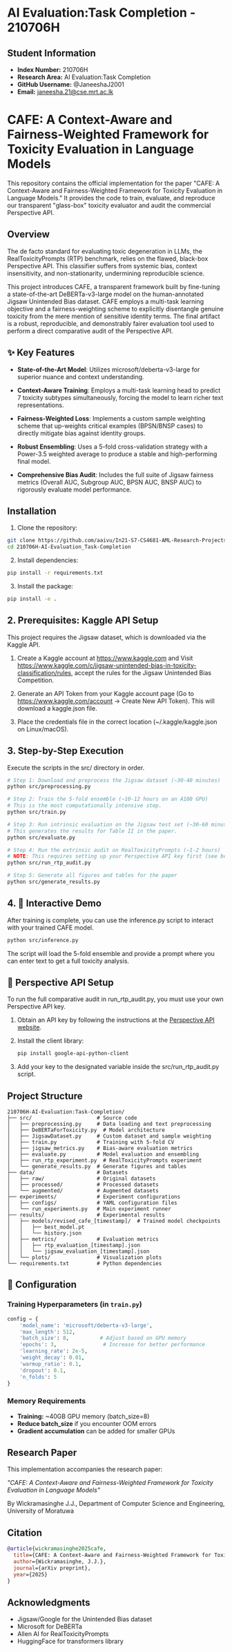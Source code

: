 # AI Evaluation:Task Completion - 210706H

## Student Information

- **Index Number:** 210706H
- **Research Area:** AI Evaluation:Task Completion
- **GitHub Username:** @JaneeshaJ2001
- **Email:** janeesha.21@cse.mrt.ac.lk

# CAFE: A Context-Aware and Fairness-Weighted Framework for Toxicity Evaluation in Language Models

This repository contains the official implementation for the paper "CAFE: A Context-Aware and Fairness-Weighted Framework for Toxicity Evaluation in Language Models." It provides the code to train, evaluate, and reproduce our transparent "glass-box" toxicity evaluator and audit the commercial Perspective API.

## Overview

The de facto standard for evaluating toxic degeneration in LLMs, the RealToxicityPrompts (RTP) benchmark, relies on the flawed, black-box Perspective API. This classifier suffers from systemic bias, context insensitivity, and non-stationarity, undermining reproducible science.

This project introduces CAFE, a transparent framework built by fine-tuning a state-of-the-art DeBERTa-v3-large model on the human-annotated Jigsaw Unintended Bias dataset. CAFE employs a multi-task learning objective and a fairness-weighting scheme to explicitly disentangle genuine toxicity from the mere mention of sensitive identity terms. The final artifact is a robust, reproducible, and demonstrably fairer evaluation tool used to perform a direct comparative audit of the Perspective API.


## ✨ Key Features

- **State-of-the-Art Model**: Utilizes microsoft/deberta-v3-large for superior nuance and context understanding.

- **Context-Aware Training**: Employs a multi-task learning head to predict 7 toxicity subtypes simultaneously, forcing the model to learn richer text representations.

- **Fairness-Weighted Loss**: Implements a custom sample weighting scheme that up-weights critical examples (BPSN/BNSP cases) to directly mitigate bias against identity groups.

- **Robust Ensembling**: Uses a 5-fold cross-validation strategy with a Power-3.5 weighted average to produce a stable and high-performing final model.

- **Comprehensive Bias Audit**: Includes the full suite of Jigsaw fairness metrics (Overall AUC, Subgroup AUC, BPSN AUC, BNSP AUC) to rigorously evaluate model performance.


## Installation

1. Clone the repository:
```bash
git clone https://github.com/aaivu/In21-S7-CS4681-AML-Research-Projects.git
cd 210706H-AI-Evaluation_Task-Completion
```

2. Install dependencies:
```bash
pip install -r requirements.txt
```

3. Install the package:
```bash
pip install -e .
```

## 2. Prerequisites: Kaggle API Setup

This project requires the Jigsaw dataset, which is downloaded via the Kaggle API.

1. Create a Kaggle account at https://www.kaggle.com and Visit https://www.kaggle.com/c/jigsaw-unintended-bias-in-toxicity-classification/rules, accept the rules for the Jigsaw Unintended Bias Competition.

2. Generate an API Token from your Kaggle account page (Go to https://www.kaggle.com/account -> Create New API Token). This will download a kaggle.json file.

3. Place the credentials file in the correct location (~/.kaggle/kaggle.json on Linux/macOS).


## 3. Step-by-Step Execution

Execute the scripts in the src/ directory in order.

```bash
# Step 1: Download and preprocess the Jigsaw dataset (~30-40 minutes)
python src/preprocessing.py

# Step 2: Train the 5-fold ensemble (~10-12 hours on an A100 GPU)
# This is the most computationally intensive step.
python src/train.py

# Step 3: Run intrinsic evaluation on the Jigsaw test set (~30-60 minutes)
# This generates the results for Table II in the paper.
python src/evaluate.py

# Step 4: Run the extrinsic audit on RealToxicityPrompts (~1-2 hours)
# NOTE: This requires setting up your Perspective API key first (see below).
python src/run_rtp_audit.py

# Step 5: Generate all figures and tables for the paper
python src/generate_results.py
```

## 4. 💬 Interactive Demo

After training is complete, you can use the inference.py script to interact with your trained CAFE model.

```bash
python src/inference.py
```

The script will load the 5-fold ensemble and provide a prompt where you can enter text to get a full toxicity analysis.


## 🔧 Perspective API Setup
To run the full comparative audit in run_rtp_audit.py, you must use your own Perspective API key.

1. Obtain an API key by following the instructions at the [Perspective API website](https://perspectiveapi.com/).

2. Install the client library: 
   ```bash
   pip install google-api-python-client
   ```

3. Add your key to the designated variable inside the src/run_rtp_audit.py script.


## Project Structure
```
210706H-AI-Evaluation:Task-Completion/
├── src/                     # Source code
│   ├── preprocessing.py     # Data loading and text preprocessing
│   ├── DeBERTaForToxicity.py  # Model architecture
│   ├── JigsawDataset.py     # Custom dataset and sample weighting
│   ├── train.py             # Training with 5-fold CV
│   ├── jigsaw_metrics.py    # Bias-aware evaluation metrics
│   ├── evaluate.py          # Model evaluation and ensembling
│   ├── run_rtp_experiment.py  # RealToxicityPrompts experiment
│   └── generate_results.py  # Generate figures and tables
├── data/                    # Datasets
│   ├── raw/                 # Original datasets
│   ├── processed/           # Processed datasets
│   └── augmented/           # Augmented datasets
├── experiments/             # Experiment configurations
│   ├── configs/             # YAML configuration files
│   └── run_experiments.py   # Main experiment runner
├── results/                 # Experimental results
│   ├── models/revised_cafe_[timestamp]/  # Trained model checkpoints
│   │   ├── best_model.pt
│   │   └── history.json
│   ├── metrics/             # Evaluation metrics
│   │   ├── rtp_evaluation_[timestamp].json
│   │   └── jigsaw_evaluation_[timestamp].json
│   └── plots/               # Visualization plots
└── requirements.txt         # Python dependencies
```

## 🔧 Configuration

### Training Hyperparameters (in `train.py`)

```python
config = {
    'model_name': 'microsoft/deberta-v3-large',
    'max_length': 512,
    'batch_size': 8,          # Adjust based on GPU memory
    'epochs': 3,               # Increase for better performance
    'learning_rate': 2e-5,
    'weight_decay': 0.01,
    'warmup_ratio': 0.1,
    'dropout': 0.1,
    'n_folds': 5
}
```

### Memory Requirements
- **Training:** ~40GB GPU memory (batch_size=8)
- **Reduce batch_size** if you encounter OOM errors
- **Gradient accumulation** can be added for smaller GPUs


## Research Paper

This implementation accompanies the research paper:

*"CAFE: A Context-Aware and Fairness-Weighted Framework for Toxicity Evaluation in Language Models"*

By Wickramasinghe J.J., Department of Computer Science and Engineering, University of Moratuwa

## Citation

```bibtex
@article{wickramasinghe2025cafe,
  title={CAFE: A Context-Aware and Fairness-Weighted Framework for Toxicity Evaluation in Language Models},
  author={Wickramasinghe, J.J.},
  journal={arXiv preprint},
  year={2025}
}
```

## Acknowledgments

- Jigsaw/Google for the Unintended Bias dataset
- Microsoft for DeBERTa
- Allen AI for RealToxicityPrompts
- HuggingFace for transformers library